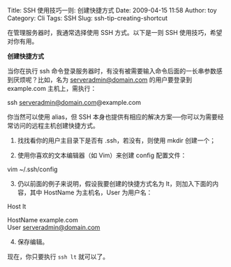 Title: SSH 使用技巧一则: 创建快捷方式
Date: 2009-04-15 11:58
Author: toy
Category: Cli
Tags: SSH
Slug: ssh-tip-creating-shortcut

在管理服务器时，我通常选择使用 SSH 方式。以下是一则 SSH
使用技巧，希望对你有用。

**创建快捷方式**

当你在执行 ssh
命令登录服务器时，有没有被需要输入命令后面的一长串参数感到厌烦呢？比如，名为
serveradmin@domain.com 的用户要登录到 example.com 主机上，需执行：

ssh serveradmin@domain.com@example.com

你当然可以使用 alias，但 SSH
本身也提供有相应的解决方案──你可以为需要经常访问的远程主机创建快捷方式。

1. 找找看你的用户主目录下是否有 .ssh，若没有，则使用 mkdir 创建一个；

2. 使用你喜欢的文本编辑器（如 Vim）来创建 config 配置文件：

vim ~/.ssh/config

3. 仍以前面的例子来说明，假设我要创建的快捷方式名为
lt，则加入下面的内容，其中 HostName 为主机名，User 为用户名：

Host lt

HostName example.com  
User serveradmin@domain.com

4. 保存编辑。

现在，你只要执行 `ssh lt` 就可以了。
